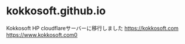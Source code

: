 # kokkosoft.github.io
Kokkosoft HP
cloudflareサーバーに移行しました
https://kokkosoft.com
https://www.kokkosoft.com0